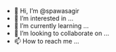 - 👋 Hi, I’m @spawasagir
- 👀 I’m interested in ...
- 🌱 I’m currently learning ...
- 💞️ I’m looking to collaborate on ...
- 📫 How to reach me ...

<!---
spawasagir/spawasagir is a ✨ special ✨ repository because its `README.md` (this file) appears on your GitHub profile.
You can click the Preview link to take a look at your changes.
--->
